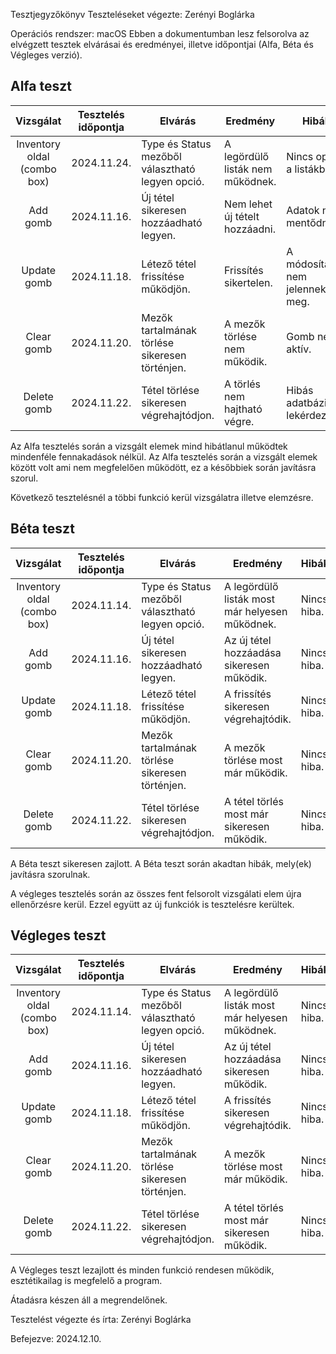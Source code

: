 Tesztjegyzőkönyv
Teszteléseket végezte: Zerényi Boglárka

Operációs rendszer: macOS
Ebben a dokumentumban lesz felsorolva az elvégzett tesztek elvárásai és eredményei, illetve időpontjai (Alfa, Béta és Végleges verzió).

## Alfa teszt

| Vizsgálat | Tesztelés időpontja | Elvárás | Eredmény | Hibák |
| :---: | --- | --- | --- | --- |
| Inventory oldal (combo box) | 2024.11.24. | Type és Status mezőből választható legyen opció. | A legördülő listák nem működnek. | Nincs opció a listákban. |
| Add gomb | 2024.11.16. | Új tétel sikeresen hozzáadható legyen. | Nem lehet új tételt hozzáadni. | Adatok nem mentődnek. |
| Update gomb | 2024.11.18. | Létező tétel frissítése működjön. | Frissítés sikertelen. | A módosítások nem jelennek meg. |
| Clear gomb | 2024.11.20. |Mezők tartalmának törlése sikeresen történjen.| A mezők törlése nem működik. | Gomb nem aktív. |
| Delete gomb | 2024.11.22. | Tétel törlése sikeresen végrehajtódjon. | A törlés nem hajtható végre. | Hibás adatbázis-lekérdezés. |

Az Alfa tesztelés során a vizsgált elemek mind hibátlanul működtek mindenféle fennakadások nélkül.
Az Alfa tesztelés során a vizsgált elemek között volt ami nem megfelelően működött, ez a későbbiek során javításra szorul.

Következő tesztelésnél a többi funkció kerül vizsgálatra illetve elemzésre.
## Béta teszt

| Vizsgálat | Tesztelés időpontja | Elvárás | Eredmény | Hibák |
| :---: | --- | --- | --- | --- |
| Inventory oldal (combo box) | 2024.11.14. | Type és Status mezőből választható legyen opció. | A legördülő listák most már helyesen működnek. | Nincs hiba. |
| Add gomb | 2024.11.16. | Új tétel sikeresen hozzáadható legyen. | Az új tétel hozzáadása sikeresen működik. | Nincs hiba. |
| Update gomb | 2024.11.18. | Létező tétel frissítése működjön. | A frissítés sikeresen végrehajtódik. | Nincs hiba. |
| Clear gomb | 2024.11.20. | Mezők tartalmának törlése sikeresen történjen. | A mezők törlése most már működik. | Nincs hiba. |
| Delete gomb | 2024.11.22. | Tétel törlése sikeresen végrehajtódjon. | A tétel törlés most már sikeresen működik. | Nincs hiba. |

A Béta teszt sikeresen zajlott.
A Béta teszt során akadtan hibák, mely(ek) javításra szorulnak.

A végleges tesztelés során az összes fent felsorolt vizsgálati elem újra ellenőrzésre kerül. Ezzel együtt az új funkciók is tesztelésre kerültek.

## Végleges teszt
| Vizsgálat | Tesztelés időpontja | Elvárás | Eredmény | Hibák |
| :---: | --- | --- | --- | --- |
| Inventory oldal (combo box) | 2024.11.14. | Type és Status mezőből választható legyen opció. | A legördülő listák most már helyesen működnek. | Nincs hiba. |
| Add gomb | 2024.11.16. | Új tétel sikeresen hozzáadható legyen. | Az új tétel hozzáadása sikeresen működik. | Nincs hiba. |
| Update gomb | 2024.11.18. | Létező tétel frissítése működjön. | A frissítés sikeresen végrehajtódik. | Nincs hiba. |
| Clear gomb | 2024.11.20. | Mezők tartalmának törlése sikeresen történjen. | A mezők törlése most már működik. | Nincs hiba. |
| Delete gomb | 2024.11.22. | Tétel törlése sikeresen végrehajtódjon. | A tétel törlés most már sikeresen működik. | Nincs hiba. |


A Végleges teszt lezajlott és minden funkció rendesen működik, esztétikailag is megfelelő a program.

Átadásra készen áll a megrendelőnek.

Tesztelést végezte és írta: Zerényi Boglárka

Befejezve: 2024.12.10.
